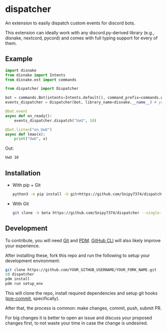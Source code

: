 <!-- SPDX-License-Identifier: MIT -->

# dispatcher

An extension to easily dispatch custom events for discord bots.

This extension can ideally work with any discord.py-derived library (e.g., disnake, nextcord, pycord) and
comes with full typing support for every of them.

## Example

```py
import disnake
from disnake import Intents
from disnake.ext import commands

from dispatcher import Dispatcher

bot = commands.Bot(intents=Intents.default(), command_prefix=commands.when_mentioned)
events_dispatcher = Dispatcher(bot, library_name=disnake.__name__) # you can also pass "disnake"

@bot.event
async def on_ready():
    events_dispatcher.dispatch("UwU", 10)

@bot.listen("on_UwU")
async def lmao(x):
    print("UwU", x)
```

Out:

```sh
UwU 10
```

## Installation

- With pip + Git

    ```sh
    python3 -m pip install -U git+https://github.com/Snipy7374/dispatcher
    ```

- With Git

    ```sh
    git clone -b beta https://github.com/Snipy7374/dispatcher --single-branch
    ```

## Development

To contribute, you will need [Git](https://git-scm.com)
and [PDM](https://pdm.fming.dev/). [GitHub CLI](https://cli.github.com/)
will also likely improve your experience.

After installing these, fork this repo and run the
following to setup your development environment:

```sh
git clone https://github.com/YOUR_GITHUB_USERNAME/YOUR_FORK_NAME.git
cd dispatcher
pdm install
pdm run setup_env
```

This will clone the repo, install required dependencies and
setup git hooks ([pre-commit](https://pre-commit.com/), specifically).

After that, the process is common: make changes, commit, push, submit PR.

For big changes it is better to open an issue and discuss your
proposed changes first, to not waste your time in case the change
is undesired.
